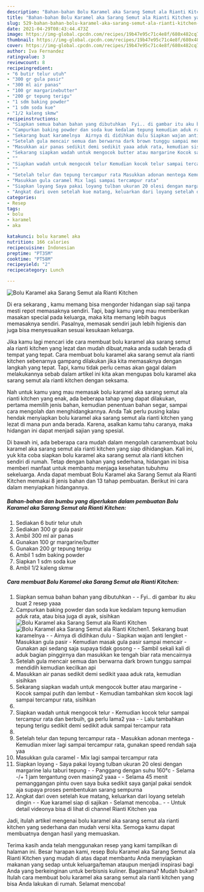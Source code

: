 ```yaml
---
description: "Bahan-bahan Bolu Karamel aka Sarang Semut ala Rianti Kitchen yang lezat dan Mudah Dibuat"
title: "Bahan-bahan Bolu Karamel aka Sarang Semut ala Rianti Kitchen yang lezat dan Mudah Dibuat"
slug: 529-bahan-bahan-bolu-karamel-aka-sarang-semut-ala-rianti-kitchen-yang-lezat-dan-mudah-dibuat
date: 2021-04-29T08:43:44.473Z
image: https://img-global.cpcdn.com/recipes/19b47e95c71c4e8f/680x482cq70/bolu-karamel-aka-sarang-semut-ala-rianti-kitchen-foto-resep-utama.jpg
thumbnail: https://img-global.cpcdn.com/recipes/19b47e95c71c4e8f/680x482cq70/bolu-karamel-aka-sarang-semut-ala-rianti-kitchen-foto-resep-utama.jpg
cover: https://img-global.cpcdn.com/recipes/19b47e95c71c4e8f/680x482cq70/bolu-karamel-aka-sarang-semut-ala-rianti-kitchen-foto-resep-utama.jpg
author: Iva Fernandez
ratingvalue: 3
reviewcount: 8
recipeingredient:
- "6 butir telur utuh"
- "300 gr gula pasir"
- "300 ml air panas"
- "100 gr margarinebutter"
- "200 gr tepung terigu"
- "1 sdm baking powder"
- "1 sdm soda kue"
- "1/2 kaleng skmw"
recipeinstructions:
- "Siapkan semua bahan bahan yang dibutuhkan  Fyi.. di gambar itu aku buat 2 resep yaaa"
- "Campurkan baking powder dan soda kue kedalam tepung kemudian aduk rata, atau bisa juga di ayak, sisihkan"
- "Sekarang buat karamelnya  Airnya di didihkan dulu Siapkan wajan anti lengket Masukkan gula pasir  Kemudian masak gula pasir sampai mencair Gunakan api sedang saja supaya tidak gosong  Sambil sekali kali di aduk bagian pinggirnya dan masukkan ke tengah biar rata mencairnya"
- "Setelah gula mencair semua dan berwarna dark brown tunggu sampai mendidih kemudian kecilkan api"
- "Masukkan air panas sedikit demi sedikit yaaa aduk rata, kemudian sisihkan"
- "Sekarang siapkan wadah untuk mengocok butter atau margarine Kocok sampai putih dan lembut Kemudian tambahkan skm kocok lagi sampai tercampur rata, sisihkan"
- ""
- "Siapkan wadah untuk mengocok telur Kemudian kocok telur sampai tercampur rata dan berbuih, ga perlu lama2 yaa  Lalu tambahkan tepung terigu sedikit demi sedikit aduk sampai tercampur rata"
- ""
- "Setelah telur dan tepung tercampur rata Masukkan adonan mentega Kemudian mixer lagi sampai tercampur rata, gunakan speed rendah saja yaa"
- "Masukkan gula caramel Mix lagi sampai tercampur rata"
- "Siapkan loyang Saya pakai loyang tulban ukuran 20 olesi dengan margarine lalu taburi tepung  Panggang dengan suhu 160°c Selama -/+ 1 jam tergantung oven masing2 yaaa  Selama 45 menit pemanggangan pintu oven saya buka sedikit saya ganjal pakai sendok aja supaya proses pembentukan sarang sempurna"
- "Angkat dari oven setelah kue matang, keluarkan dari loyang setelah dingin  Kue karamel siap di sajikan  Selamat mencoba..  Untuk detail videonya bisa di lihat di channel Rianti Kitchen yaa"
categories:
- Resep
tags:
- bolu
- karamel
- aka

katakunci: bolu karamel aka 
nutrition: 166 calories
recipecuisine: Indonesian
preptime: "PT35M"
cooktime: "PT58M"
recipeyield: "2"
recipecategory: Lunch

---
```



![Bolu Karamel aka Sarang Semut ala Rianti Kitchen](https://img-global.cpcdn.com/recipes/19b47e95c71c4e8f/680x482cq70/bolu-karamel-aka-sarang-semut-ala-rianti-kitchen-foto-resep-utama.jpg)

Di era  sekarang , kamu memang bisa mengorder hidangan siap saji tanpa mesti repot memasaknya sendiri. Tapi, bagi kamu yang mau memberikan masakan special pada keluarga, maka kita memang lebih bagus memasaknya sendiri. Pasalnya, memasak sendiri jauh lebih higienis dan juga bisa menyesuaikan sesuai kesukaan keluarga.

Jika kamu lagi mencari ide cara membuat bolu karamel aka sarang semut ala rianti kitchen yang lezat dan mudah dibuat,maka anda sudah berada di tempat yang tepat. Cara membuat bolu karamel aka sarang semut ala rianti kitchen  sebenarnya gampang dilakukan jika kita memasaknya dengan langkah yang tepat. Tapi, kamu tidak perlu cemas akan gagal dalam melakukannya 
sebab dalam artikel ini kita akan mengupas bolu karamel aka sarang semut ala rianti kitchen dengan seksama.  



Nah untuk kamu yang mau memasak bolu karamel aka sarang semut ala rianti kitchen yang enak, ada beberapa tahap yang dapat dilakukan, pertama memilih jenis bahan, kemudian penentuan bahan segar, sampai cara mengolah dan menghidangkannya. Anda Tak perlu pusing kalau hendak menyiapkan bolu karamel aka sarang semut ala rianti kitchen yang lezat di mana pun anda berada. Karena, asalkan kamu  tahu caranya, maka hidangan ini dapat menjadi sajian yang spesial.

Di bawah ini, ada beberapa cara mudah dalam mengolah caramembuat bolu karamel aka sarang semut ala rianti kitchen yang siap dihidangkan. Kali ini, yuk kita coba siapkan bolu karamel aka sarang semut ala rianti kitchen sendiri di rumah. Tetap dengan bahan yang sederhana, hidangan ini bisa memberi manfaat untuk membantu menjaga kesehatan tubuhmu sekeluarga. Anda dapat membuat Bolu Karamel aka Sarang Semut ala Rianti Kitchen memakai 8 jenis bahan dan 13 tahap pembuatan. Berikut ini cara dalam menyiapkan hidangannya.

<!--inarticleads1-->

##### Bahan-bahan dan bumbu yang diperlukan dalam pembuatan Bolu Karamel aka Sarang Semut ala Rianti Kitchen:

1. Sediakan 6 butir telur utuh
1. Sediakan 300 gr gula pasir
1. Ambil 300 ml air panas
1. Gunakan 100 gr margarine/butter
1. Gunakan 200 gr tepung terigu
1. Ambil 1 sdm baking powder
1. Siapkan 1 sdm soda kue
1. Ambil 1/2 kaleng skmw




<!--inarticleads2-->

##### Cara membuat Bolu Karamel aka Sarang Semut ala Rianti Kitchen:

1. Siapkan semua bahan bahan yang dibutuhkan -  - Fyi.. di gambar itu aku buat 2 resep yaaa
1. Campurkan baking powder dan soda kue kedalam tepung kemudian aduk rata, atau bisa juga di ayak, sisihkan
<img src="https://img-global.cpcdn.com/steps/491c16ff2e5742e9/160x128cq70/bolu-karamel-aka-sarang-semut-ala-rianti-kitchen-langkah-memasak-2-foto.jpg" alt="Bolu Karamel aka Sarang Semut ala Rianti Kitchen"><img src="https://img-global.cpcdn.com/steps/7db44287ffe57ce2/160x128cq70/bolu-karamel-aka-sarang-semut-ala-rianti-kitchen-langkah-memasak-2-foto.jpg" alt="Bolu Karamel aka Sarang Semut ala Rianti Kitchen">1. Sekarang buat karamelnya -  - Airnya di didihkan dulu - Siapkan wajan anti lengket - Masukkan gula pasir  - Kemudian masak gula pasir sampai mencair - Gunakan api sedang saja supaya tidak gosong -  - Sambil sekali kali di aduk bagian pinggirnya dan masukkan ke tengah biar rata mencairnya
1. Setelah gula mencair semua dan berwarna dark brown tunggu sampai mendidih kemudian kecilkan api
1. Masukkan air panas sedikit demi sedikit yaaa aduk rata, kemudian sisihkan
1. Sekarang siapkan wadah untuk mengocok butter atau margarine - Kocok sampai putih dan lembut - Kemudian tambahkan skm kocok lagi sampai tercampur rata, sisihkan
1. 
1. Siapkan wadah untuk mengocok telur - Kemudian kocok telur sampai tercampur rata dan berbuih, ga perlu lama2 yaa -  - Lalu tambahkan tepung terigu sedikit demi sedikit aduk sampai tercampur rata
1. 
1. Setelah telur dan tepung tercampur rata - Masukkan adonan mentega - Kemudian mixer lagi sampai tercampur rata, gunakan speed rendah saja yaa
1. Masukkan gula caramel - Mix lagi sampai tercampur rata
1. Siapkan loyang - Saya pakai loyang tulban ukuran 20 olesi dengan margarine lalu taburi tepung -  - Panggang dengan suhu 160°c - Selama -/+ 1 jam tergantung oven masing2 yaaa -  - Selama 45 menit pemanggangan pintu oven saya buka sedikit saya ganjal pakai sendok aja supaya proses pembentukan sarang sempurna
1. Angkat dari oven setelah kue matang, keluarkan dari loyang setelah dingin -  - Kue karamel siap di sajikan  - Selamat mencoba.. -  - Untuk detail videonya bisa di lihat di channel Rianti Kitchen yaa




Jadi, itulah artikel mengenai  bolu karamel aka sarang semut ala rianti kitchen  yang sederhana dan mudah versi kita. Semoga kamu dapat membuatnya dengan hasil yang memuaskan. 

Terima kasih anda telah menggunakan resep yang kami tampilkan di halaman ini. Besar harapan kami, resep  Bolu Karamel aka Sarang Semut ala Rianti Kitchen yang mudah di atas dapat membantu Anda menyiapkan makanan yang sedap untuk keluarga/teman ataupun menjadi inspirasi bagi Anda yang berkeinginan untuk berbisnis kuliner. Bagaimana? Mudah bukan? Itulah cara membuat bolu karamel aka sarang semut ala rianti kitchen yang bisa Anda lakukan di rumah. Selamat mencoba!

